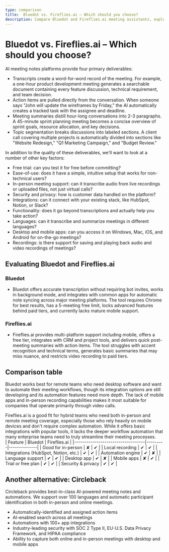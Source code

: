 ```yaml
---
type: comparison
title:  Bluedot vs. Fireflies.ai – Which should you choose?
description: Compare Bluedot and Fireflies.ai meeting assistants, explore their key features, pricing, and discover why Circleback might be a better alternative for your needs.
---
```


# Bluedot vs. Fireflies.ai – Which should you choose?  
AI meeting notes platforms provide four primary deliverables:  
  
* Transcripts create a word-for-word record of the meeting. For example, a one-hour product development meeting generates a searchable document containing every feature discussion, technical requirement, and team decision.  
* Action items are pulled directly from the conversation. When someone says "John will update the wireframes by Friday," the AI automatically creates a tracked task with the assignee and deadline.  
* Meeting summaries distill hour-long conversations into 2-3 paragraphs. A 45-minute sprint planning meeting becomes a concise overview of sprint goals, resource allocation, and key decisions.  
* Topic segmentation breaks discussions into labeled sections. A client call covering multiple projects is automatically divided into sections like "Website Redesign," "Q1 Marketing Campaign," and "Budget Review."  
  
In addition to the quality of these deliverables, we'll want to look at a number of other key factors:  
  
* Free trial: can you test it for free before committing?  
* Ease-of-use: does it have a simple, intuitive setup that works for non-technical users?  
* In-person meeting support: can it transcribe audio from live recordings or uploaded files, not just virtual calls?  
* Security and privacy: how is customer data handled on the platform?  
* Integrations: can it connect with your existing stack, like HubSpot, Notion, or Slack?  
* Functionality: does it go beyond transcriptions and actually help you take action?  
* Languages: can it transcribe and summarize meetings in different languages?  
* Desktop and mobile apps: can you access it on Windows, Mac, iOS, and Android for on-the-go meetings?  
* Recordings: is there support for saving and playing back audio and video recordings of meetings?    
## Evaluating Bluedot and Fireflies.ai  
### Bluedot
* Bluedot offers accurate transcription without requiring bot invites, works in background mode, and integrates with common apps for automatic note syncing across major meeting platforms. The tool requires Chrome for best results, has a 5-meeting free limit, locks advanced features behind paid tiers, and currently lacks mature mobile support.

### Fireflies.ai
* Fireflies.ai provides multi-platform support including mobile, offers a free tier, integrates with CRM and project tools, and delivers quick post-meeting summaries with action items. The tool struggles with accent recognition and technical terms, generates basic summaries that may miss nuance, and restricts video recording to paid tiers.  
## Comparison table    
Bluedot works best for remote teams who need desktop software and want to automate their meeting workflows, though its integration options are still developing and its automation features need more depth. The lack of mobile apps and in-person recording capabilities makes it most suitable for companies that operate primarily through video calls.

Fireflies.ai is a good fit for hybrid teams who need both in-person and remote meeting coverage, especially those who rely heavily on mobile devices and don't require complex automation. While it offers basic integrations with popular tools, it lacks the deeper workflow automation that many enterprise teams need to truly streamline their meeting processes.  
| Feature                           | Bluedot | Fireflies.ai |
|-----------------------------------|---------|--------------|
| Good for in-person                | ✘       | ✔            |
| Local recording                   | ✔       | ✔            |
| Integrations (HubSpot, Notion, etc.) | ✔     | ✔            |
| Automation engine                  | ✔       | ✘            |
| Language support                   | ✔       | ✔            |
| Desktop app                       | ✔       | ✘            |
| Mobile apps                       | ✘       | ✔            |
| Trial or free plan                 | ✔       | ✔            |
| Security & privacy                 | ✔       | ✔            |  
## Another alternative: Circleback  
Circleback provides best-in-class AI-powered meeting notes and automations. We support over 100 languages and automatic participant identification in both in-person and online meetings.  
  
* Automatically-identified and assigned action items  
* AI-enabled search across all meetings  
* Automations with 100+ app integrations  
* Industry-leading security with SOC 2 Type II, EU-U.S. Data Privacy Framework, and HIPAA compliance  
* Ability to capture both online and in-person meetings with desktop and mobile apps  
